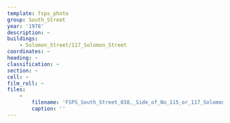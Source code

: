 ```yaml
---
template: fsps_photo
group: South_Street
year: '1978'
description: ~
buildings:
    - Solomon_Street/117_Solomon_Street
coordinates: ~
heading: ~
classification: ~
section: ~
cell: ~
film_roll: ~
files:
    -
        filename: 'FSPS_South_Street_038,_Side_of_No_115_or_117_Solomon,_10-1-E,_1978.png'
        caption: ''
---
```

